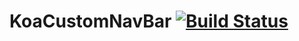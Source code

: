 KoaCustomNavBar [![Build Status](https://travis-ci.org/sergigracia/KoaCustomNavBar.png)](https://travis-ci.org/sergigracia/KoaCustomNavBar)
===============
